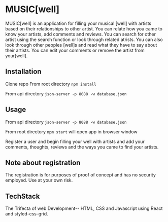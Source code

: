 # MUSIC[well]

MUSIC[well] is an application for filling your musical [well] with artists based on their relationships to other artist. You can relate how you came to know your artists, add comments and reviews.
You can search for other artist using the search function or look through related atrists. You can also look through other peoples [well]s and read what they have to say about their artists. You can edit your comments or remove the artist from your[well]. 



## Installation

Clone repo
From root directory ```npm install``` 

From api directory ```json-server -p 8088 -w database.json```






## Usage

From api directory ```json-server -p 8088 -w database.json```

From root directory ```npm start``` will open app in browser window

Register a user and begin filling your well with artists and add your comments, thoughts, reviews and the ways you came to find your artists.

## Note about registration 

The registration is for purposes of proof of concept and has no security employed. Use at your own risk.  

## TechStack

The Trifecta of web Development-- HTML, CSS and Javascript using React and styled-css-grid.


